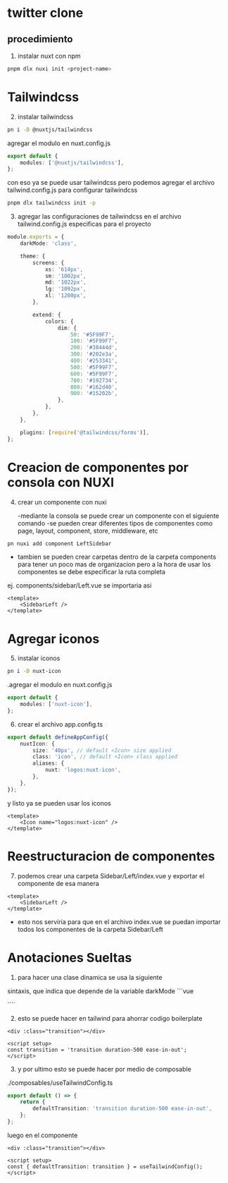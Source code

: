 # twitter clone

## procedimiento

1. instalar nuxt con npm

```bash
pnpm dlx nuxi init <project-name>
```

# Tailwindcss

2. instalar tailwindcss

```bash
pn i -D @nuxtjs/tailwindcss
```

agregar el modulo en nuxt.config.js

```ts
export default {
	modules: ['@nuxtjs/tailwindcss'],
};
```

con eso ya se puede usar tailwindcss pero podemos agregar el archivo tailwind.config.js para configurar tailwindcss

```bash
pnpm dlx tailwindcss init -p
```

3. agregar las configuraciones de tailwindcss en el archivo tailwind.config.js especificas para el proyecto

```ts
module.exports = {
	darkMode: 'class',

	theme: {
		screens: {
			xs: '614px',
			sm: '1002px',
			md: '1022px',
			lg: '1092px',
			xl: '1280px',
		},

		extend: {
			colors: {
				dim: {
					50: '#5F99F7',
					100: '#5F99F7',
					200: '#38444d',
					300: '#202e3a',
					400: '#253341',
					500: '#5F99F7',
					600: '#5F99F7',
					700: '#192734',
					800: '#162d40',
					900: '#15202b',
				},
			},
		},
	},

	plugins: [require('@tailwindcss/forms')],
};
```

# Creacion de componentes por consola con NUXI

4. crear un componente con nuxi

    -mediante la consola se puede crear un componente con el siguiente comando
    -se pueden crear diferentes tipos de componentes como page, layout, component, store, middleware, etc

```bash
pn nuxi add component LeftSidebar
```

-   tambien se pueden crear carpetas dentro de la carpeta components para tener un poco mas de organizacion
    pero a la hora de usar los componentes se debe especificar la ruta completa

ej. components/sidebar/Left.vue se importaria asi

```vue
<template>
	<SidebarLeft />
</template>
```

# Agregar iconos

5. instalar iconos

```bash
pn i -D nuxt-icon
```

.agregar el modulo en nuxt.config.js

```ts
export default {
	modules: ['nuxt-icon'],
};
```

6. crear el archivo app.config.ts

```ts
export default defineAppConfig({
	nuxtIcon: {
		size: '40px', // default <Icon> size applied
		class: 'icon', // default <Icon> class applied
		aliases: {
			nuxt: 'logos:nuxt-icon',
		},
	},
});
```

y listo ya se pueden usar los iconos

```vue
<template>
	<Icon name="logos:nuxt-icon" />
</template>
```

# Reestructuracion de componentes

7. podemos crear una carpeta Sidebar/Left/index.vue y exportar el componente de esa manera

```vue
<template>
	<SidebarLeft />
</template>
```

-   esto nos serviria para que en el archivo index.vue se puedan importar todos los componentes de la carpeta Sidebar/Left

# Anotaciones Sueltas

1.  para hacer una clase dinamica se usa la siguiente

sintaxis, que indica que depende de la variable darkMode ```vue

<div :class="{ dark: darkMode }"></div>
````

2. esto se puede hacer en tailwind para ahorrar codigo boilerplate

```vue
<div :class="transition"></div>

<script setup>
const transition = 'transition duration-500 ease-in-out';
</script>
```

3. y por ultimo esto se puede hacer por medio de composable

./composables/useTailwindConfig.ts

```ts
export default () => {
	return {
		defaultTransition: 'transition duration-500 ease-in-out',
	};
};
```

luego en el componente

```vue
<div :class="transition"></div>

<script setup>
const { defaultTransition: transition } = useTailwindConfig();
</script>
```
